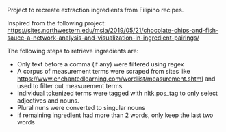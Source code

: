 Project to recreate extraction ingredients from Filipino recipes.

Inspired from the following project: https://sites.northwestern.edu/msia/2019/05/21/chocolate-chips-and-fish-sauce-a-network-analysis-and-visualization-in-ingredient-pairings/

The following steps to retrieve ingredients are:
- Only text before a comma (if any) were filtered using regex
- A corpus of measurement terms were scraped from sites like https://www.enchantedlearning.com/wordlist/measurement.shtml and used to filter out measurement terms.
- Individual tokenized terms were tagged with nltk.pos_tag to only select adjectives and nouns.
- Plural nuns were converted to singular nouns
- If remaining ingredient had more than 2 words, only keep the last two words


